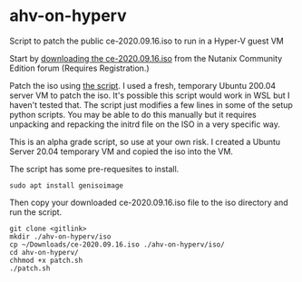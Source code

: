 # ahv-on-hyperv

Script to patch the public ce-2020.09.16.iso to run in a Hyper-V guest VM

Start by [downloading the ce-2020.09.16.iso](https://next.nutanix.com/discussion-forum-14/download-community-edition-38417) from the Nutanix Community Edition forum (Requires Registration.)

Patch the iso using [the script](https://github.com/bobalob/ahv-on-hyperv). I used a fresh, temporary Ubuntu 200.04 server VM to patch the iso. It's possible this script would work in WSL but I haven't tested that. The script just modifies a few lines in some of the setup python scripts. You may be able to do this manually but it requires unpacking and repacking the initrd file on the ISO in a very specific way.

This is an alpha grade script, so use at your own risk. I created a Ubuntu Server 20.04 temporary VM and copied the iso into the VM.

The script has some pre-requesites to install.

    sudo apt install genisoimage

Then copy your downloaded ce-2020.09.16.iso file to the iso directory and run the script.

    git clone <gitlink>
    mkdir ./ahv-on-hyperv/iso
    cp ~/Downloads/ce-2020.09.16.iso ./ahv-on-hyperv/iso/
    cd ahv-on-hyperv/
    chhmod +x patch.sh
    ./patch.sh
